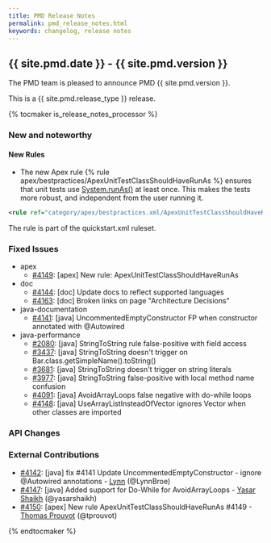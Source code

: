 ```yaml
---
title: PMD Release Notes
permalink: pmd_release_notes.html
keywords: changelog, release notes
---
```


## {{ site.pmd.date }} - {{ site.pmd.version }}

The PMD team is pleased to announce PMD {{ site.pmd.version }}.

This is a {{ site.pmd.release_type }} release.

{% tocmaker is_release_notes_processor %}

### New and noteworthy

#### New Rules
* The new Apex rule {% rule apex/bestpractices/ApexUnitTestClassShouldHaveRunAs %} ensures that unit tests
  use [System.runAs()](https://developer.salesforce.com/docs/atlas.en-us.apexcode.meta/apexcode/apex_testing_tools_runas.htm)
  at least once. This makes the tests more robust, and independent from the user running it.

```xml
<rule ref="category/apex/bestpractices.xml/ApexUnitTestClassShouldHaveRunAs"/>
```

The rule is part of the quickstart.xml ruleset.

### Fixed Issues
* apex
    * [#4149](https://github.com/pmd/pmd/issues/4149): \[apex] New rule: ApexUnitTestClassShouldHaveRunAs
* doc
    * [#4144](https://github.com/pmd/pmd/pull/4144): \[doc] Update docs to reflect supported languages
    * [#4163](https://github.com/pmd/pmd/issues/4163): \[doc] Broken links on page "Architecture Decisions"
* java-documentation
    * [#4141](https://github.com/pmd/pmd/issues/4141): \[java] UncommentedEmptyConstructor FP when constructor annotated with @<!-- -->Autowired
* java-performance
    * [#2080](https://github.com/pmd/pmd/issues/2080): \[java] StringToString rule false-positive with field access
    * [#3437](https://github.com/pmd/pmd/issues/3437): \[java] StringToString doesn't trigger on Bar.class.getSimpleName().toString()
    * [#3681](https://github.com/pmd/pmd/issues/3681): \[java] StringToString doesn't trigger on string literals
    * [#3977](https://github.com/pmd/pmd/issues/3977): \[java] StringToString false-positive with local method name confusion
    * [#4091](https://github.com/pmd/pmd/issues/4091): \[java] AvoidArrayLoops false negative with do-while loops
    * [#4148](https://github.com/pmd/pmd/issues/4148): \[java] UseArrayListInsteadOfVector ignores Vector when other classes are imported

### API Changes

### External Contributions
* [#4142](https://github.com/pmd/pmd/pull/4142): \[java] fix #4141 Update UncommentedEmptyConstructor - ignore @<!-- -->Autowired annotations - [Lynn](https://github.com/LynnBroe) (@LynnBroe)
* [#4147](https://github.com/pmd/pmd/pull/4147): \[java] Added support for Do-While for AvoidArrayLoops - [Yasar Shaikh](https://github.com/yasarshaikh) (@yasarshaikh)
* [#4150](https://github.com/pmd/pmd/pull/4150): \[apex] New rule ApexUnitTestClassShouldHaveRunAs #4149 - [Thomas Prouvot](https://github.com/tprouvot) (@tprouvot)

{% endtocmaker %}

